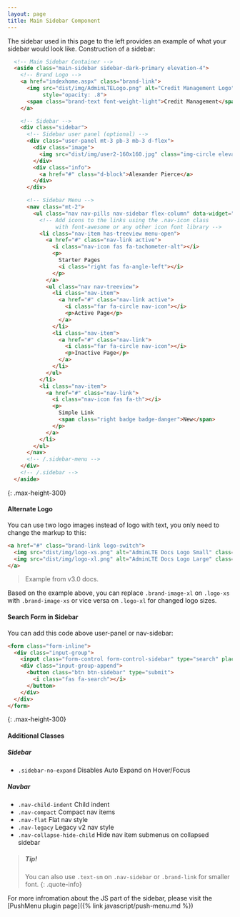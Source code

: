 ```yaml
---
layout: page
title: Main Sidebar Component
---
```


The sidebar used in this page to the left provides an example of what your sidebar would look like. Construction of a sidebar: 

```html
  <!-- Main Sidebar Container -->
  <aside class="main-sidebar sidebar-dark-primary elevation-4">
    <!-- Brand Logo -->
    <a href="indexhome.aspx" class="brand-link">
      <img src="dist/img/AdminLTELogo.png" alt="Credit Management Logo" class="brand-image img-circle elevation-3"
           style="opacity: .8">
      <span class="brand-text font-weight-light">Credit Management</span>
    </a>

    <!-- Sidebar -->
    <div class="sidebar">
      <!-- Sidebar user panel (optional) -->
      <div class="user-panel mt-3 pb-3 mb-3 d-flex">
        <div class="image">
          <img src="dist/img/user2-160x160.jpg" class="img-circle elevation-2" alt="User Image">
        </div>
        <div class="info">
          <a href="#" class="d-block">Alexander Pierce</a>
        </div>
      </div>

      <!-- Sidebar Menu -->
      <nav class="mt-2">
        <ul class="nav nav-pills nav-sidebar flex-column" data-widget="treeview" role="menu">
          <!-- Add icons to the links using the .nav-icon class
               with font-awesome or any other icon font library -->
          <li class="nav-item has-treeview menu-open">
            <a href="#" class="nav-link active">
              <i class="nav-icon fas fa-tachometer-alt"></i>
              <p>
                Starter Pages
                <i class="right fas fa-angle-left"></i>
              </p>
            </a>
            <ul class="nav nav-treeview">
              <li class="nav-item">
                <a href="#" class="nav-link active">
                  <i class="far fa-circle nav-icon"></i>
                  <p>Active Page</p>
                </a>
              </li>
              <li class="nav-item">
                <a href="#" class="nav-link">
                  <i class="far fa-circle nav-icon"></i>
                  <p>Inactive Page</p>
                </a>
              </li>
            </ul>
          </li>
          <li class="nav-item">
            <a href="#" class="nav-link">
              <i class="nav-icon fas fa-th"></i>
              <p>
                Simple Link
                <span class="right badge badge-danger">New</span>
              </p>
            </a>
          </li>
        </ul>
      </nav>
      <!-- /.sidebar-menu -->
    </div>
    <!-- /.sidebar -->
  </aside>
```
{: .max-height-300}


#### Alternate Logo
You can use two logo images instead of logo with text, you only need to change the markup to this:
```html
<a href="#" class="brand-link logo-switch">
  <img src="dist/img/logo-xs.png" alt="AdminLTE Docs Logo Small" class="brand-image-xl logo-xs">
  <img src="dist/img/logo-xl.png" alt="AdminLTE Docs Logo Large" class="brand-image-xs logo-xl" style="left: 12px">
</a>
```
> Example from v3.0 docs.

Based on the example above, you can replace `.brand-image-xl` on `.logo-xs` with `.brand-image-xs` or vice versa on `.logo-xl` for changed logo sizes.


#### Search Form in Sidebar
You can add this code above user-panel or nav-sidebar:
```html
<form class="form-inline">
  <div class="input-group">
    <input class="form-control form-control-sidebar" type="search" placeholder="Search" aria-label="Search">
    <div class="input-group-append">
      <button class="btn btn-sidebar" type="submit">
        <i class="fas fa-search"></i>
      </button>
    </div>
  </div>
</form>
```
{: .max-height-300}

#### Additional Classes

##### Sidebar
- `.sidebar-no-expand` Disables Auto Expand on Hover/Focus

##### Navbar
- `.nav-child-indent` Child indent
- `.nav-compact` Compact nav items
- `.nav-flat` Flat nav style
- `.nav-legacy` Legacy v2 nav style
- `.nav-collapse-hide-child` Hide nav item submenus on collapsed sidebar


> ##### Tip!
> You can also use `.text-sm` on `.nav-sidebar` or `.brand-link` for smaller font.
{: .quote-info}

For more infromation about the JS part of the sidebar, please visit the [PushMenu plugin page]({% link javascript/push-menu.md %})
